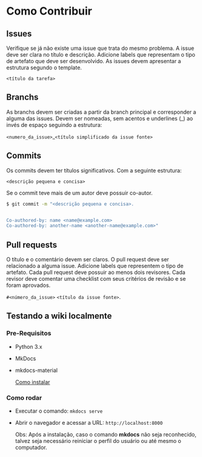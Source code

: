 # Como Contribuir

## Issues

Verifique se já não existe uma issue que trata do mesmo problema.
A issue deve ser clara no título e descrição.
Adicione labels que representam o tipo de artefato que deve ser desenvolvido.
As issues devem apresentar a estrutura segundo o template.

`<título da tarefa>`

## Branchs

As branchs devem ser criadas a partir da branch principal e corresponder a alguma das issues.
Devem ser nomeadas, sem acentos e underlines (_) ao invés de espaço seguindo a estrutura:

`<numero_da_issue>`_`<título simplificado da issue fonte>`

## Commits

Os commits devem ter títulos significativos.
Com a seguinte estrutura:

`<descrição pequena e concisa>`

Se o commit teve mais de um autor deve possuir co-autor.

```bash
$ git commit -m "<descrição pequena e concisa>.


Co-authored-by: name <name@example.com>
Co-authored-by: another-name <another-name@example.com>"
```

## Pull requests

O título e o comentário devem ser claros.
O pull request deve ser relacionado a alguma issue.
Adicione labels que representem o tipo de artefato.
Cada pull request deve possuir ao menos dois revisores.
Cada revisor deve comentar uma checklist com seus critérios de revisão e se foram aprovados.

`#<número_da_issue>` `<título da issue fonte>`.

## Testando a wiki localmente

### Pre-Requisitos

  - Python 3.x
  - MkDocs
  - mkdocs-material

    [Como instalar](https://squidfunk.github.io/mkdocs-material/getting-started/)


### Como rodar

  - Executar o comando: `mkdocs serve`
  - Abrir o navegador e acessar a URL: `http://localhost:8000`

    Obs: Após a instalação, caso o comando __mkdocs__ não seja reconhecido, talvez seja necessário reiniciar o perfil do usuário ou até mesmo o computador.
